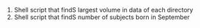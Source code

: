 1. Shell script that findS largest volume in data of each directory
2. Shell script that findS number of subjects born in September
